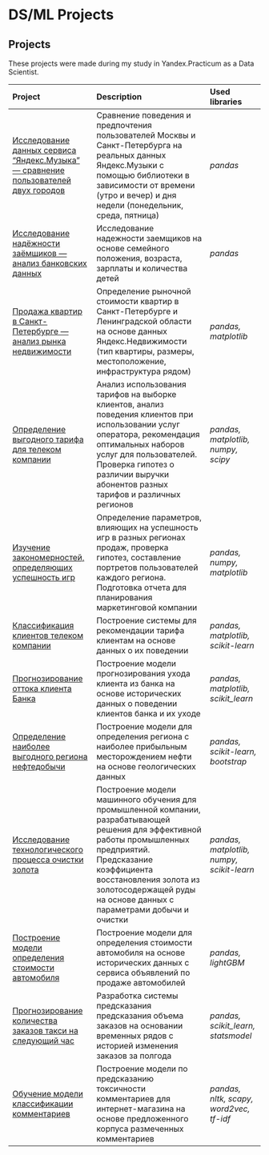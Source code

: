 # DS/ML Projects
## Projects

These projects were made during my study in Yandex.Practicum as a Data Scientist.

| Project | Description | Used libraries |
|:----------------------|:----------------------|:-----------------------|
|[Исследование данных сервиса “Яндекс.Музыка” — сравнение пользователей двух городов](big_cities_music) | Сравнение поведения и предпочтения пользователей Москвы и Санкт-Петербурга на реальных данных Яндекс.Музыки c помощью библиотеки в зависимости от времени (утро и вечер) и дня недели (понедельник, среда, пятница) | *pandas* |
|[Исследование надёжности заёмщиков — анализ банковских данных](credit_worthiness) | Исследование надежности заемщиков на основе семейного положения, возраста, зарплаты и количества детей | *pandas* |
|[Продажа квартир в Санкт-Петербурге — анализ рынка недвижимости](saint_p_real_estate) | Определение рыночной стоимости квартир в Санкт-Петербурге и Ленинградской области на основе данных Яндекс.Недвижимости (тип квартиры, размеры, местоположение, инфраструктура рядом) |*pandas, matplotlib* |
|[Определение выгодного тарифа для телеком компании](mobile_data_plan) | Анализ использования тарифов на выборке клиентов, анализ поведения клиентов при использовании услуг оператора, рекомендация оптимальных наборов услуг для пользователей. Проверка гипотез о различии выручки абонентов разных тарифов и различных регионов | *pandas, matplotlib, numpy, scipy* ||
|[Изучение закономерностей, определяющих успешность игр](games_sales) | Определение параметров, влияющих на успешность игр в разных регионах продаж, проверка гипотез, составление портретов пользователей каждого региона. Подготовка отчета для планирования маркетинговой компании | *pandas, numpy, matplotlib* |
|[Классификация клиентов телеком компании](telecom_classification) | Построение системы для рекомендации тарифа клиентам на основе данных о их поведении | *pandas, matplotlib, scikit-learn*|
|[Прогнозирование оттока клиента Банка](client_quitting_forecast) | Построение модели прогнозирования ухода клиента из банка на основе исторических данных о поведении клиентов банка и их уходе | *pandas, matplotlib, scikit_learn* |
|[Определение наиболее выгодного региона нефтедобычи](oil_debit_forecast) | Построение модели для определения региона с наиболее прибыльным месторождением нефти на основе геологических данных | *pandas, scikit-learn, bootstrap*|
[Исследование технологического процесса очистки золота](gold_refinery) | Построение модели машинного обучения для промышленной компании, разрабатывающей решения для эффективной работы промышленных предприятий. Предсказание коэффициента восстановления золота из золотосодержащей руды на основе данных с параметрами добычи и очистки | *pandas, matplotlib, numpy, scikit-learn*|
|[Построение модели определения стоимости автомобиля](car_price_forecast) | Построение модели для определения стоимости автомобиля на основе исторических данных с сервиса объявлений по продаже автомобилей | *pandas, lightGBM*|
|[Прогнозирование количества заказов такси на следующий час](taxi_orders_forecast) | Разработка системы предсказания предсказания объема заказов на основании временных рядов с историей изменения заказов за полгода | *pandas, scikit_learn, statsmodel* |
|[Обучение модели классификации комментариев](toxic_comments) | Построение модели по предсказанию токсичности комментариев для интернет-магазина на основе предложенного корпуса размеченных комментариев | *pandas, nltk, scapy, word2vec, tf-idf* |
